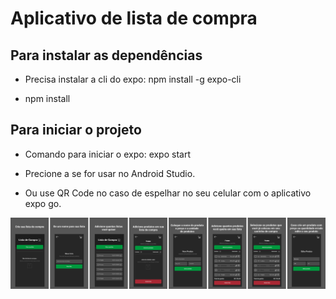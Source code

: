 # Aplicativo de lista de compra
## Para instalar as dependências
- Precisa instalar a cli do expo: npm install -g expo-cli

- npm install

## Para iniciar o projeto
- Comando para iniciar o expo: expo start

- Precione a se for usar no Android Studio.

- Ou use QR Code no caso de espelhar no seu celular com o aplicativo expo go.

<!-- ## Download Google play
 - https://play.google.com/store/apps/details?id=com.jromarioss.ShoppingList -->

<img src="./public/appImage.png" alt="" >